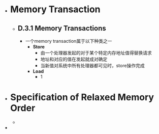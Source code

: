 - # Memory Transaction
	- ## D.3.1 Memory Transactions
		- 一个memory transaction属于以下种类之一
			- **Store**
				- 由一个处理器发起的对于某个特定内存地址值得替换请求
				- 地址和对应的值在发起就成对确定
				- 当新值对系统中所有处理器都可见时，store操作完成
			- **Load**
				- 1
- # Specification of Relaxed Memory Order
	-
-